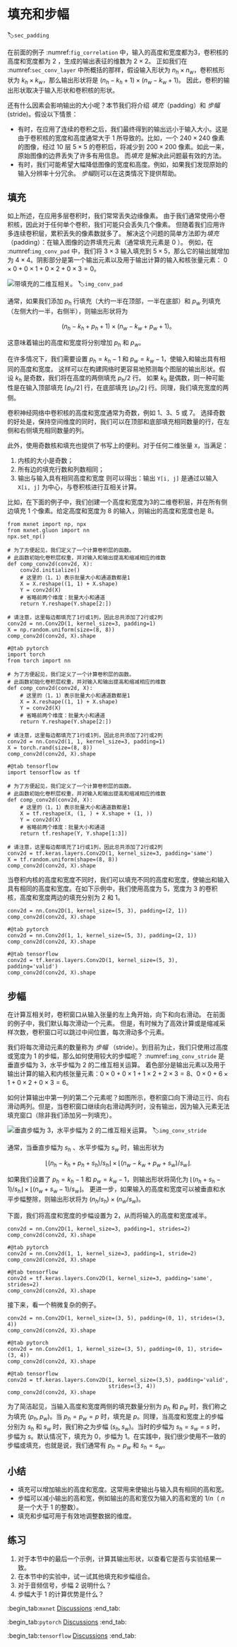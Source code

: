 # 填充和步幅
:label:`sec_padding`

在前面的例子 :numref:`fig_correlation` 中，输入的高度和宽度都为$3$，卷积核的高度和宽度都为 $2$ ，生成的输出表征的维数为 $2\times2$。
正如我们在 :numref:`sec_conv_layer` 中所概括的那样，假设输入形状为 $n_h\times n_w$，卷积核形状为 $k_h\times k_w$，那么输出形状将是 $(n_h-k_h+1) \times (n_w-k_w+1)$。
因此，卷积的输出形状取决于输入形状和卷积核的形状。

还有什么因素会影响输出的大小呢？本节我们将介绍 *填充*（padding）和 *步幅* (stride)。假设以下情景：
- 有时，在应用了连续的卷积之后，我们最终得到的输出远小于输入大小。这是由于卷积核的宽度和高度通常大于 $1$ 所导致的。比如，一个 $240 \times 240$ 像素的图像，经过 $10$ 层 $5 \times 5$ 的卷积后，将减少到 $200 \times 200$ 像素。如此一来，原始图像的边界丢失了许多有用信息。 而*填充* 是解决此问题最有效的方法。
- 有时，我们可能希望大幅降低图像的宽度和高度。例如，如果我们发现原始的输入分辨率十分冗余。 *步幅*则可以在这类情况下提供帮助。



## 填充

如上所述，在应用多层卷积时，我们常常丢失边缘像素。
由于我们通常使用小卷积核，因此对于任何单个卷积，我们可能只会丢失几个像素。
但随着我们应用许多连续卷积层，累积丢失的像素数就多了。
解决这个问题的简单方法即为*填充*（padding）：在输入图像的边界填充元素（通常填充元素是 $0$ ）。
例如，在 :numref:`img_conv_pad` 中，我们将 $3 \times 3$ 输入填充到 $5 \times 5$，那么它的输出就增加为 $4 \times 4$。阴影部分是第一个输出元素以及用于输出计算的输入和核张量元素：
$0\times0+0\times1+0\times2+0\times3=0$。

![带填充的二维互相关。](../img/conv-pad.svg)
:label:`img_conv_pad`

通常，如果我们添加 $p_h$ 行填充（大约一半在顶部，一半在底部）和 $p_w$ 列填充（左侧大约一半，右侧半），则输出形状将为

$$(n_h-k_h+p_h+1)\times(n_w-k_w+p_w+1)。$$

这意味着输出的高度和宽度将分别增加 $p_h$ 和 $p_w$。

在许多情况下，我们需要设置 $p_h=k_h-1$ 和 $p_w=k_w-1$，使输入和输出具有相同的高度和宽度。
这样可以在构建网络时更容易地预测每个图层的输出形状。假设 $k_h$ 是奇数，我们将在高度的两侧填充 $p_h/2$ 行。
如果 $k_h$ 是偶数，则一种可能性是在输入顶部填充 $\lceil p_h/2\rceil$ 行，在底部填充 $\lfloor p_h/2\rfloor$ 行。同理，我们填充宽度的两侧。

卷积神经网络中卷积核的高度和宽度通常为奇数，例如 1、3、5 或 7。
选择奇数的好处是，保持空间维度的同时，我们可以在顶部和底部填充相同数量的行，在左侧和右侧填充相同数量的列。

此外，使用奇数核和填充也提供了书写上的便利。对于任何二维张量 `X`，当满足：
1. 内核的大小是奇数；
2. 所有边的填充行数和列数相同；
3. 输出与输入具有相同高度和宽度
则可以得出：输出 `Y[i, j]` 是通过以输入 `X[i, j]` 为中心，与卷积核进行互相关计算。

比如，在下面的例子中，我们创建一个高度和宽度为3的二维卷积层，并在所有侧边填充 1 个像素。给定高度和宽度为 $8$ 的输入，则输出的高度和宽度也是 8。

```{.python .input}
from mxnet import np, npx
from mxnet.gluon import nn
npx.set_np()

# 为了方便起见，我们定义了一个计算卷积层的函数。
# 此函数初始化卷积层权重，并对输入和输出提高和缩减相应的维数
def comp_conv2d(conv2d, X):
    conv2d.initialize()
    # 这里的（1，1）表示批量大小和通道数都是1
    X = X.reshape((1, 1) + X.shape)
    Y = conv2d(X)
    # 省略前两个维度：批量大小和通道
    return Y.reshape(Y.shape[2:])

# 请注意，这里每边都填充了1行或1列，因此总共添加了2行或2列
conv2d = nn.Conv2D(1, kernel_size=3, padding=1)
X = np.random.uniform(size=(8, 8))
comp_conv2d(conv2d, X).shape
```

```{.python .input}
#@tab pytorch
import torch
from torch import nn

# 为了方便起见，我们定义了一个计算卷积层的函数。
# 此函数初始化卷积层权重，并对输入和输出提高和缩减相应的维数
def comp_conv2d(conv2d, X):
    # 这里的（1，1）表示批量大小和通道数都是1
    X = X.reshape((1, 1) + X.shape)
    Y = conv2d(X)
    # 省略前两个维度：批量大小和通道
    return Y.reshape(Y.shape[2:])

# 请注意，这里每边都填充了1行或1列，因此总共添加了2行或2列
conv2d = nn.Conv2d(1, 1, kernel_size=3, padding=1)
X = torch.rand(size=(8, 8))
comp_conv2d(conv2d, X).shape
```

```{.python .input}
#@tab tensorflow
import tensorflow as tf

# 为了方便起见，我们定义了一个计算卷积层的函数。
# 此函数初始化卷积层权重，并对输入和输出提高和缩减相应的维数
def comp_conv2d(conv2d, X):
    # 这里的（1，1）表示批量大小和通道数都是1
    X = tf.reshape(X, (1, ) + X.shape + (1, ))
    Y = conv2d(X)
    # 省略前两个维度：批量大小和通道
    return tf.reshape(Y, Y.shape[1:3])

# 请注意，这里每边都填充了1行或1列，因此总共添加了2行或2列
conv2d = tf.keras.layers.Conv2D(1, kernel_size=3, padding='same')
X = tf.random.uniform(shape=(8, 8))
comp_conv2d(conv2d, X).shape
```

当卷积内核的高度和宽度不同时，我们可以填充不同的高度和宽度，使输出和输入具有相同的高度和宽度。在如下示例中，我们使用高度为 $5$，宽度为 $3$ 的卷积核，高度和宽度两边的填充分别为 $2$ 和 $1$。

```{.python .input}
conv2d = nn.Conv2D(1, kernel_size=(5, 3), padding=(2, 1))
comp_conv2d(conv2d, X).shape
```

```{.python .input}
#@tab pytorch
conv2d = nn.Conv2d(1, 1, kernel_size=(5, 3), padding=(2, 1))
comp_conv2d(conv2d, X).shape
```

```{.python .input}
#@tab tensorflow
conv2d = tf.keras.layers.Conv2D(1, kernel_size=(5, 3), padding='valid')
comp_conv2d(conv2d, X).shape
```

## 步幅

在计算互相关时，卷积窗口从输入张量的左上角开始，向下和向右滑动。
在前面的例子中，我们默认每次滑动一个元素。
但是，有时候为了高效计算或是缩减采样次数，卷积窗口可以跳过中间位置，每次滑动多个元素。

我们将每次滑动元素的数量称为 *步幅* （stride）。到目前为止，我们只使用过高度或宽度为 $1$ 的步幅，那么如何使用较大的步幅呢？
:numref:`img_conv_stride` 是垂直步幅为 $3$，水平步幅为 $2$ 的二维互相关运算。
着色部分是输出元素以及用于输出计算的输入和内核张量元素：$0\times0+0\times1+1\times2+2\times3=8$、$0\times0+6\times1+0\times2+0\times3=6$。

如何计算输出中第一列的第二个元素呢？如图所示，卷积窗口向下滑动三行、向右滑动两列。但是，当卷积窗口继续向右滑动两列时，没有输出，因为输入元素无法填充窗口（除非我们添加另一列填充）。

![垂直步幅为 $3$，水平步幅为 $2$ 的二维互相关运算。](../img/conv-stride.svg)
:label:`img_conv_stride`

通常，当垂直步幅为 $s_h$ 、水平步幅为 $s_w$ 时，输出形状为

$$\lfloor(n_h-k_h+p_h+s_h)/s_h\rfloor \times \lfloor(n_w-k_w+p_w+s_w)/s_w\rfloor.$$

如果我们设置了 $p_h=k_h-1$ 和 $p_w=k_w-1$，则输出形状将简化为 $\lfloor(n_h+s_h-1)/s_h\rfloor \times \lfloor(n_w+s_w-1)/s_w\rfloor$。
更进一步，如果输入的高度和宽度可以被垂直和水平步幅整除，则输出形状将为 $(n_h/s_h) \times (n_w/s_w)$。

下面，我们将高度和宽度的步幅设置为 $2$，从而将输入的高度和宽度减半。

```{.python .input}
conv2d = nn.Conv2D(1, kernel_size=3, padding=1, strides=2)
comp_conv2d(conv2d, X).shape
```

```{.python .input}
#@tab pytorch
conv2d = nn.Conv2d(1, 1, kernel_size=3, padding=1, stride=2)
comp_conv2d(conv2d, X).shape
```

```{.python .input}
#@tab tensorflow
conv2d = tf.keras.layers.Conv2D(1, kernel_size=3, padding='same', strides=2)
comp_conv2d(conv2d, X).shape
```

接下来，看一个稍微复杂的例子。

```{.python .input}
conv2d = nn.Conv2D(1, kernel_size=(3, 5), padding=(0, 1), strides=(3, 4))
comp_conv2d(conv2d, X).shape
```

```{.python .input}
#@tab pytorch
conv2d = nn.Conv2d(1, 1, kernel_size=(3, 5), padding=(0, 1), stride=(3, 4))
comp_conv2d(conv2d, X).shape
```

```{.python .input}
#@tab tensorflow
conv2d = tf.keras.layers.Conv2D(1, kernel_size=(3,5), padding='valid',
                                strides=(3, 4))
comp_conv2d(conv2d, X).shape
```

为了简洁起见，当输入高度和宽度两侧的填充数量分别为 $p_h$ 和 $p_w$ 时，我们称之为填充 $(p_h, p_w)$。当 $p_h = p_w = p$ 时，填充是 $p$。同理，当高度和宽度上的步幅分别为 $s_h$ 和 $s_w$ 时，我们称之为步幅 $(s_h, s_w)$。当时的步幅为 $s_h = s_w = s$ 时，步幅为 $s$。默认情况下，填充为 0，步幅为 1。在实践中，我们很少使用不一致的步幅或填充，也就是说，我们通常有 $p_h = p_w$ 和 $s_h = s_w$。


## 小结

* 填充可以增加输出的高度和宽度。这常用来使输出与输入具有相同的高和宽。
* 步幅可以减小输出的高和宽，例如输出的高和宽仅为输入的高和宽的 $1/n$（ $n$ 是一个大于 $1$ 的整数）。
* 填充和步幅可用于有效地调整数据的维度。

## 练习

1. 对于本节中的最后一个示例，计算其输出形状，以查看它是否与实验结果一致。
1. 在本节中的实验中，试一试其他填充和步幅组合。
1. 对于音频信号，步幅 $2$ 说明什么？
1. 步幅大于 $1$ 的计算优势是什么？

:begin_tab:`mxnet`
[Discussions](https://discuss.d2l.ai/t/topic/1852)
:end_tab:

:begin_tab:`pytorch`
[Discussions](https://discuss.d2l.ai/t/topic/1851)
:end_tab:

:begin_tab:`tensorflow`
[Discussions](https://discuss.d2l.ai/t/topic/1850)
:end_tab:
